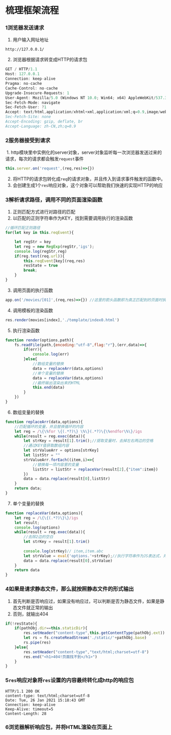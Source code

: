 # 梳理框架流程

### 1浏览器发送请求

1. 用户输入网址地址

```
http://127.0.0.1/
```

2. 浏览器根据请求转变成HTTP的请求包

```js
GET / HTTP/1.1
Host: 127.0.0.1
Connection: keep-alive
Pragma: no-cache
Cache-Control: no-cache
Upgrade-Insecure-Requests: 1
User-Agent: Mozilla/5.0 (Windows NT 10.0; Win64; x64) AppleWebKit/537.36 (KHTML, like Gecko) Chrome/76.0.3809.132 Safari/537.36
Sec-Fetch-Mode: navigate
Sec-Fetch-User: ?1
Accept: text/html,application/xhtml+xml,application/xml;q=0.9,image/webp,image/apng,*/*;q=0.8,application/signed-exchange;v=b3
Sec-Fetch-Site: none
Accept-Encoding: gzip, deflate, br
Accept-Language: zh-CN,zh;q=0.9
```

### 2服务器接受到请求

​	1. http模块里中实例化的server对象，server对象监听每一次浏览器发送过来的请求，每次的请求都会触发`request`事件

```js
this.server.on('request',(req,res)=>{})
```

2. 将HTTP的请求包转化成`req`的请求对象，并且传入到请求事件触发的函数中。
3. 会创建生成1个`res`响应对象，这个对象可以帮助我们快速的实现HTTP的响应

### 3解析请求路径，调用不同的页面渲染函数

1. 正则匹配方式进行对路径的匹配
2. 以匹配的正则字符串作为KEY，找到需要调用执行的渲染函数

```javascript
//循环匹配正则路径
for(let key in this.reqEvent){

    let regStr = key
    let reg = new RegExp(regStr,'igs');
    console.log(regStr,reg)
    if(reg.test(req.url)){
        this.reqEvent[key](req,res)
        resState = true
        break;
    }
}
```

3. 调用页面的执行函数

```js
app.on('/movies/[01]',(req,res)=>{}) //这里的箭头函数即为真正匹配到的页面时执行的函数
```

4. 调用模板的渲染函数

```js
res.render(movies[index],'./template/index0.html')
```

5. 执行渲染函数

```javascript
function render(options,path){
    fs.readFile(path,{encoding:"utf-8",flag:"r"},(err,data)=>{
        if(err){
            console.log(err)
        }else{
            //数组变量的替换
            data = replaceArr(data,options)
            //单个变量的替换
            data = replaceVar(data,options)
            //最终输出渲染出来的HTML
            this.end(data)
        }
    })
}
```

6. 数组变量的替换

```javascript
function replaceArr(data,options){
    //匹配循环的变量，并且替换循环的内容
    let reg = /\{\%for \{(.*?)\} \%\}(.*?)\{\%endfor\%\}/igs
    while(result = reg.exec(data)){
        let strKey = result[1].trim();//提取变量时，去掉左右两边的空格
        //通过KEY值获取数组内容
        let strValueArr = options[strKey]
        let listStr = ""
        strValueArr.forEach((item,i)=>{
            //替换每一项内容里的变量
            listStr = listStr + replaceVar(result[2],{"item":item})
        })
        data = data.replace(result[0],listStr)
    }
    return data;
}
```

7. 单个变量的替换

```javascript
function replaceVar(data,options){
    let reg = /\{\{(.*?)\}\}/igs
    let result;
    console.log(options)
    while(result = reg.exec(data)){
        //去除2边的空白
        let strKey = result[1].trim()
        
        console.log(strKey)// item,item.abc
        let strValue = eval('options.'+strKey);//执行字符串作为JS表达式，并将计算出来的结果返回
        data = data.replace(result[0],strValue)
    }
    return data
}
```



### 4如果是请求静态文件，那么就按照静态文件的形式输出

1. 首先判断是否响应过，如果没有响应过，可以判断是否为静态文件，如果是静态文件就正常的输出
2. 否则，就输出404

```javascript
if(!resState){
    if(pathObj.dir==this.staticDir){
        res.setHeader("content-type",this.getContentType(pathObj.ext))
        let rs = fs.createReadStream('./static/'+pathObj.base)
        rs.pipe(res)
    }else{
        res.setHeader("content-type","text/html;charset=utf-8")
        res.end("<h1>404!页面找不到</h1>")
    }
}
```

### 5`res`响应对象将`res`设置的内容最终转化成http的响应包

~~~
HTTP/1.1 200 OK
content-type: text/html;charset=utf-8
Date: Tue, 26 Jan 2021 15:18:43 GMT
Connection: keep-alive
Keep-Alive: timeout=5
Content-Length: 28
~~~

### 6浏览器解析响应包，并将HTML渲染在页面上